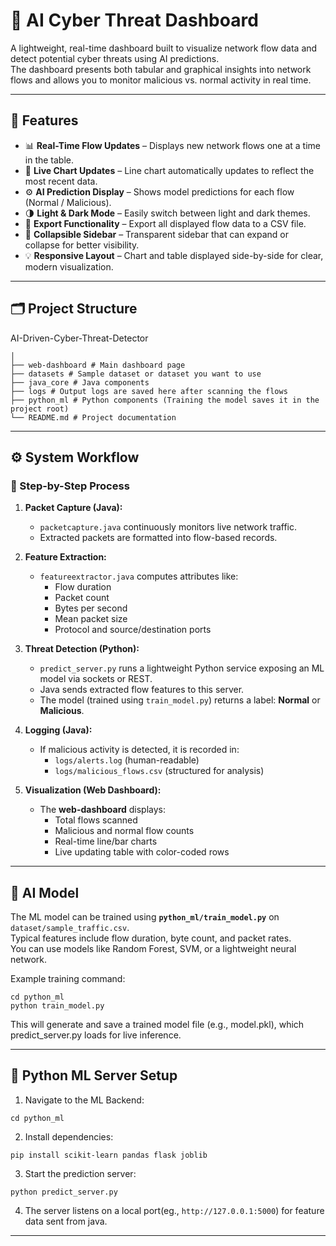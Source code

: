 # 🧠 AI Cyber Threat Dashboard

A lightweight, real-time dashboard built to visualize network flow data and detect potential cyber threats using AI predictions.  
The dashboard presents both tabular and graphical insights into network flows and allows you to monitor malicious vs. normal activity in real time.

---

## 🚀 Features

- 📊 **Real-Time Flow Updates** – Displays new network flows one at a time in the table.
- 🔄 **Live Chart Updates** – Line chart automatically updates to reflect the most recent data.
- ⚙️ **AI Prediction Display** – Shows model predictions for each flow (Normal / Malicious).
- 🌗 **Light & Dark Mode** – Easily switch between light and dark themes.
- 📁 **Export Functionality** – Export all displayed flow data to a CSV file.
- 🧭 **Collapsible Sidebar** – Transparent sidebar that can expand or collapse for better visibility.
- 💡 **Responsive Layout** – Chart and table displayed side-by-side for clear, modern visualization.

---

## 🗂️ Project Structure

AI-Driven-Cyber-Threat-Detector
```
│
├── web-dashboard # Main dashboard page
├── datasets # Sample dataset or dataset you want to use
├── java_core # Java components
├── logs # Output logs are saved here after scanning the flows
├── python_ml # Python components (Training the model saves it in the project root)
└── README.md # Project documentation
```

---

## ⚙️ System Workflow

### 🧩 Step-by-Step Process

1. **Packet Capture (Java):**
   - `packetcapture.java` continuously monitors live network traffic.
   - Extracted packets are formatted into flow-based records.

2. **Feature Extraction:**
   - `featureextractor.java` computes attributes like:
     - Flow duration  
     - Packet count  
     - Bytes per second  
     - Mean packet size  
     - Protocol and source/destination ports

3. **Threat Detection (Python):**
   - `predict_server.py` runs a lightweight Python service exposing an ML model via sockets or REST.
   - Java sends extracted flow features to this server.
   - The model (trained using `train_model.py`) returns a label: **Normal** or **Malicious**.

4. **Logging (Java):**
   - If malicious activity is detected, it is recorded in:
     - `logs/alerts.log` (human-readable)
     - `logs/malicious_flows.csv` (structured for analysis)

5. **Visualization (Web Dashboard):**
   - The **web-dashboard** displays:
     - Total flows scanned  
     - Malicious and normal flow counts  
     - Real-time line/bar charts  
     - Live updating table with color-coded rows  

---

## 🧠 AI Model

The ML model can be trained using **`python_ml/train_model.py`** on `dataset/sample_traffic.csv`.  
Typical features include flow duration, byte count, and packet rates.  
You can use models like Random Forest, SVM, or a lightweight neural network.

Example training command:

```
cd python_ml
python train_model.py
```

This will generate and save a trained model file (e.g., model.pkl), which predict_server.py loads for live inference.

---

## 🐍 Python ML Server Setup

1. Navigate to the ML Backend:
```
cd python_ml
```

2. Install dependencies:
```
pip install scikit-learn pandas flask joblib
```

3. Start the prediction server:
```
python predict_server.py
```

4. The server listens on a local port(eg., `http://127.0.0.1:5000`) for feature data sent from java.

---

